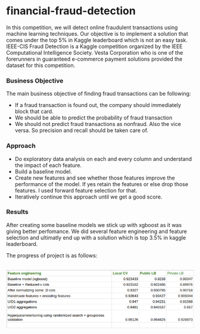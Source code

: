 # financial-fraud-detection

In this competition, we will detect online fraudulent transactions using machine learning techniques. Our objective is to implement a solution that comes under the top 5% in Kaggle leaderboard which is not an easy task. IEEE-CIS Fraud Detection is a Kaggle competition organized by the IEEE Computational Intelligence Society. Vesta Corporation who is one of the forerunners in guaranteed e-commerce payment solutions provided the dataset for this competition.


### Business Objective

The main business objective of finding fraud transactions can be following:
* If a fraud transaction is found out, the company should immediately block that card.
* We should be able to predict the probability of fraud transaction
* We should not predict fraud transactions as nonfraud. Also the vice versa. So precision and recall should be taken care of.

### Approach
* Do exploratory data analysis on each and every column and understand the impact of each feature.
* Build a baseline model.
* Create new features and see whether those features improve the performance of the model. If yes retain the features or else drop those features. I used forward feature selection for that.
* Iteratively continue this approach until we get a good score.

### Results
After creating some baseline models we stick up with xgboost as it was giving better perfomance. We did several feature engineering and feature selection and ultimatly end up with a solution which is top 3.5% in kaggle leaderboard. 


The progress of project is as follows:

<br>

<img src = "images/result.png">

